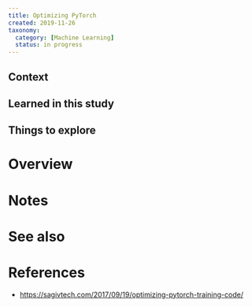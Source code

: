 ```yaml
---
title: Optimizing PyTorch
created: 2019-11-26
taxonomy:
  category: [Machine Learning]
  status: in progress
---
```


## Context

## Learned in this study

## Things to explore

# Overview

# Notes

# See also

# References
* https://sagivtech.com/2017/09/19/optimizing-pytorch-training-code/
